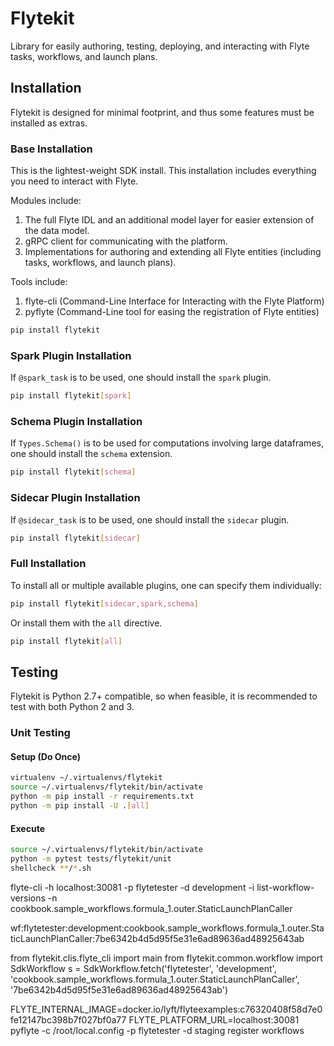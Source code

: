 # Flytekit

Library for easily authoring, testing, deploying, and interacting with Flyte tasks, workflows, and launch plans.

## Installation

Flytekit is designed for minimal footprint, and thus some features must be installed as extras.

### Base Installation

This is the lightest-weight SDK install. This installation includes everything you need to interact with Flyte.

Modules include:
1. The full Flyte IDL and an additional model layer for easier extension of the data model.
2. gRPC client for communicating with the platform.
3. Implementations for authoring and extending all Flyte entities (including tasks, workflows, and launch plans).

Tools include:
1. flyte-cli (Command-Line Interface for Interacting with the Flyte Platform)
2. pyflyte (Command-Line tool for easing the registration of Flyte entities)

```bash
pip install flytekit
```

### Spark Plugin Installation

If `@spark_task` is to be used, one should install the `spark` plugin.

```bash
pip install flytekit[spark]
```

### Schema Plugin Installation

If `Types.Schema()` is to be used for computations involving large dataframes, one should install the `schema` extension.

```bash
pip install flytekit[schema]
```

### Sidecar Plugin Installation

If `@sidecar_task` is to be used, one should install the `sidecar` plugin.

```bash
pip install flytekit[sidecar]
```

### Full Installation

To install all or multiple available plugins, one can specify them individually:

```bash
pip install flytekit[sidecar,spark,schema]
```

Or install them with the `all` directive.

```bash
pip install flytekit[all]
```

## Testing

Flytekit is Python 2.7+ compatible, so when feasible, it is recommended to test with both Python 2 and 3.

### Unit Testing

#### Setup (Do Once)
```bash
virtualenv ~/.virtualenvs/flytekit
source ~/.virtualenvs/flytekit/bin/activate
python -m pip install -r requirements.txt
python -m pip install -U .[all]
```

#### Execute
```bash
source ~/.virtualenvs/flytekit/bin/activate
python -m pytest tests/flytekit/unit
shellcheck **/*.sh
```



flyte-cli -h localhost:30081 -p flytetester -d development -i list-workflow-versions -n cookbook.sample_workflows.formula_1.outer.StaticLaunchPlanCaller

wf:flytetester:development:cookbook.sample_workflows.formula_1.outer.StaticLaunchPlanCaller:7be6342b4d5d95f5e31e6ad89636ad48925643ab

from flytekit.clis.flyte_cli import main
from flytekit.common.workflow import SdkWorkflow
s = SdkWorkflow.fetch('flytetester', 'development', 'cookbook.sample_workflows.formula_1.outer.StaticLaunchPlanCaller', '7be6342b4d5d95f5e31e6ad89636ad48925643ab')

FLYTE_INTERNAL_IMAGE=docker.io/lyft/flyteexamples:c76320408f58d7e0fe12147bc398b7f027bf0a77 FLYTE_PLATFORM_URL=localhost:30081 pyflyte -c /root/local.config -p flytetester -d staging register workflows

